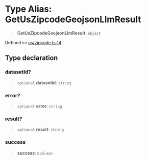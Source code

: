 # Type Alias: GetUsZipcodeGeojsonLlmResult

> **GetUsZipcodeGeojsonLlmResult**: `object`

Defined in: [us/zipcode.ts:14](https://github.com/GeoDaCenter/openassistant/blob/2cb8f20a901f3385efeb40778248119c5e49db78/packages/osm/src/us/zipcode.ts#L14)

## Type declaration

### datasetId?

> `optional` **datasetId**: `string`

### error?

> `optional` **error**: `string`

### result?

> `optional` **result**: `string`

### success

> **success**: `boolean`
